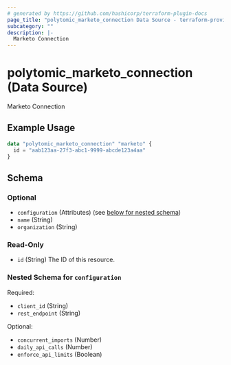 ```yaml
---
# generated by https://github.com/hashicorp/terraform-plugin-docs
page_title: "polytomic_marketo_connection Data Source - terraform-provider-polytomic"
subcategory: ""
description: |-
  Marketo Connection
---
```


# polytomic_marketo_connection (Data Source)

Marketo Connection

## Example Usage

```terraform
data "polytomic_marketo_connection" "marketo" {
  id = "aab123aa-27f3-abc1-9999-abcde123a4aa"
}
```

<!-- schema generated by tfplugindocs -->
## Schema

### Optional

- `configuration` (Attributes) (see [below for nested schema](#nestedatt--configuration))
- `name` (String)
- `organization` (String)

### Read-Only

- `id` (String) The ID of this resource.

<a id="nestedatt--configuration"></a>
### Nested Schema for `configuration`

Required:

- `client_id` (String)
- `rest_endpoint` (String)

Optional:

- `concurrent_imports` (Number)
- `daily_api_calls` (Number)
- `enforce_api_limits` (Boolean)



